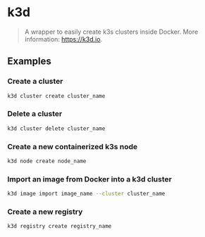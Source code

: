# k3d

> A wrapper to easily create k3s clusters inside Docker. More information: <https://k3d.io>.

## Examples

### Create a cluster

```bash
k3d cluster create cluster_name
```

### Delete a cluster

```bash
k3d cluster delete cluster_name
```

### Create a new containerized k3s node

```bash
k3d node create node_name
```

### Import an image from Docker into a k3d cluster

```bash
k3d image import image_name --cluster cluster_name
```

### Create a new registry

```bash
k3d registry create registry_name
```
